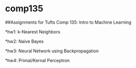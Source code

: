 # comp135
##Assignments for Tufts Comp 135: Intro to Machine Learning

*hw1: k-Nearest Neighbors

*hw2: Naive Bayes

*hw3: Neural Network using Backpropagation

*hw4: Primal/Kernal Perceptron